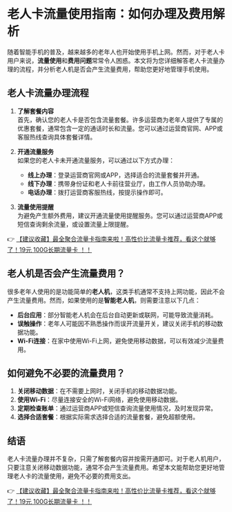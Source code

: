 # 老人卡流量使用指南：如何办理及费用解析

随着智能手机的普及，越来越多的老年人也开始使用手机上网。然而，对于老人卡用户来说，**流量使用**和**费用问题**常常令人困惑。本文将为您详细解答老人卡流量办理的流程，并分析老人机是否会产生流量费用，帮助您更好地管理手机使用。

## 老人卡流量办理流程

1. **了解套餐内容**  
   首先，确认您的老人卡是否包含流量套餐。许多运营商为老年人提供了专属的优惠套餐，通常包含一定的通话时长和流量。您可以通过运营商官网、APP或客服热线查询具体套餐详情。

2. **开通流量服务**  
   如果您的老人卡未开通流量服务，可以通过以下方式办理：  
   - **线上办理**：登录运营商官网或APP，选择适合的流量套餐并开通。  
   - **线下办理**：携带身份证和老人卡前往营业厅，由工作人员协助办理。  
   - **电话办理**：拨打运营商客服热线，按提示操作即可。

3. **流量使用提醒**  
   为避免产生额外费用，建议开通流量使用提醒服务。您可以通过运营商APP或短信查询剩余流量，或设置流量上限提醒。

👉 [【建议收藏】最全聚合流量卡指南来啦！高性价比流量卡推荐，看这个就够了！19元 100G长期流量卡 ！！](https://bit.ly/Liuliangka)

## 老人机是否会产生流量费用？

很多老年人使用的是功能简单的**老人机**，这类手机通常不支持上网功能，因此不会产生流量费用。然而，如果使用的是**智能老人机**，则需要注意以下几点：  
- **后台应用**：部分智能老人机会在后台自动更新或联网，可能导致流量消耗。  
- **误触操作**：老年人可能因不熟悉操作而误开流量开关，建议关闭手机的移动数据功能。  
- **Wi-Fi连接**：在家中使用Wi-Fi上网，避免使用移动数据，可以有效减少流量费用。

## 如何避免不必要的流量费用？

1. **关闭移动数据**：在不需要上网时，关闭手机的移动数据功能。  
2. **使用Wi-Fi**：尽量连接安全的Wi-Fi网络，避免使用移动数据。  
3. **定期检查账单**：通过运营商APP或短信查询流量使用情况，及时发现异常。  
4. **选择合适套餐**：根据实际需求选择合适的流量套餐，避免超额使用。

## 结语

老人卡流量办理并不复杂，只需了解套餐内容并按需开通即可。对于老人机用户，只要注意关闭移动数据功能，通常不会产生流量费用。希望本文能帮助您更好地管理老人卡的流量使用，避免不必要的费用支出。

👉 [【建议收藏】最全聚合流量卡指南来啦！高性价比流量卡推荐，看这个就够了！19元 100G长期流量卡 ！！](https://bit.ly/Liuliangka)